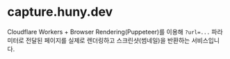 # capture.huny.dev

Cloudflare Workers + Browser Rendering(Puppeteer)를 이용해
`?url=...` 파라미터로 전달된 페이지를 실제로 렌더링하고
스크린샷(썸네일)을 반환하는 서비스입니다.
